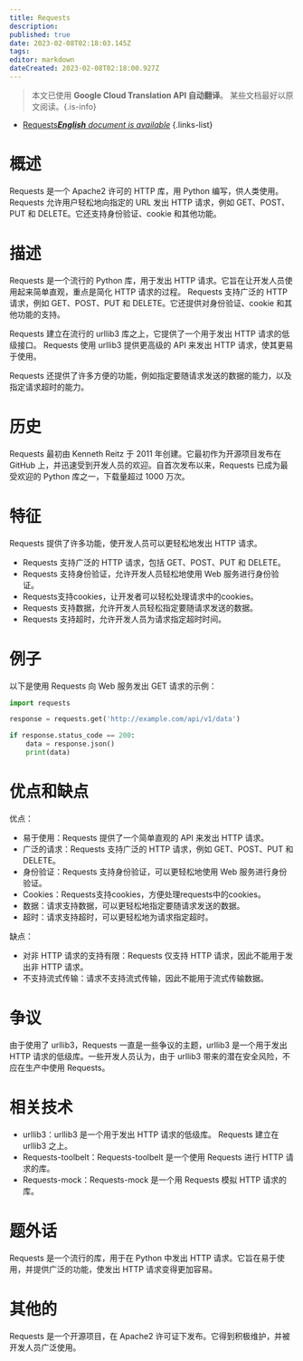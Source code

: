 ```yaml
---
title: Requests
description: 
published: true
date: 2023-02-08T02:18:03.145Z
tags: 
editor: markdown
dateCreated: 2023-02-08T02:18:00.927Z
---
```


> 本文已使用 **Google Cloud Translation API 自动翻译**。
某些文档最好以原文阅读。{.is-info}



- [Requests***English** document is available*](/en/Knowledge-base/Dictionary/requests)
{.links-list}


# 概述

Requests 是一个 Apache2 许可的 HTTP 库，用 Python 编写，供人类使用。 Requests 允许用户轻松地向指定的 URL 发出 HTTP 请求，例如 GET、POST、PUT 和 DELETE。它还支持身份验证、cookie 和其他功能。

# 描述

Requests 是一个流行的 Python 库，用于发出 HTTP 请求。它旨在让开发人员使用起来简单直观，重点是简化 HTTP 请求的过程。 Requests 支持广泛的 HTTP 请求，例如 GET、POST、PUT 和 DELETE。它还提供对身份验证、cookie 和其他功能的支持。

Requests 建立在流行的 urllib3 库之上，它提供了一个用于发出 HTTP 请求的低级接口。 Requests 使用 urllib3 提供更高级的 API 来发出 HTTP 请求，使其更易于使用。

Requests 还提供了许多方便的功能，例如指定要随请求发送的数据的能力，以及指定请求超时的能力。

# 历史

Requests 最初由 Kenneth Reitz 于 2011 年创建。它最初作为开源项目发布在 GitHub 上，并迅速受到开发人员的欢迎。自首次发布以来，Requests 已成为最受欢迎的 Python 库之一，下载量超过 1000 万次。

# 特征

Requests 提供了许多功能，使开发人员可以更轻松地发出 HTTP 请求。

- Requests 支持广泛的 HTTP 请求，包括 GET、POST、PUT 和 DELETE。
- Requests 支持身份验证，允许开发人员轻松地使用 Web 服务进行身份验证。
- Requests支持cookies，让开发者可以轻松处理请求中的cookies。
- Requests 支持数据，允许开发人员轻松指定要随请求发送的数据。
- Requests 支持超时，允许开发人员为请求指定超时时间。

# 例子

以下是使用 Requests 向 Web 服务发出 GET 请求的示例：

```python
import requests

response = requests.get('http://example.com/api/v1/data')

if response.status_code == 200:
    data = response.json()
    print(data)
```

# 优点和缺点

优点：

- 易于使用：Requests 提供了一个简单直观的 API 来发出 HTTP 请求。
- 广泛的请求：Requests 支持广泛的 HTTP 请求，例如 GET、POST、PUT 和 DELETE。
- 身份验证：Requests 支持身份验证，可以更轻松地使用 Web 服务进行身份验证。
- Cookies：Requests支持cookies，方便处理requests中的cookies。
- 数据：请求支持数据，可以更轻松地指定要随请求发送的数据。
- 超时：请求支持超时，可以更轻松地为请求指定超时。

缺点：

- 对非 HTTP 请求的支持有限：Requests 仅支持 HTTP 请求，因此不能用于发出非 HTTP 请求。
- 不支持流式传输：请求不支持流式传输，因此不能用于流式传输数据。

# 争议

由于使用了 urllib3，Requests 一直是一些争议的主题，urllib3 是一个用于发出 HTTP 请求的低级库。一些开发人员认为，由于 urllib3 带来的潜在安全风险，不应在生产中使用 Requests。

# 相关技术

- urllib3：urllib3 是一个用于发出 HTTP 请求的低级库。 Requests 建立在 urllib3 之上。
- Requests-toolbelt：Requests-toolbelt 是一个使用 Requests 进行 HTTP 请求的库。
- Requests-mock：Requests-mock 是一个用 Requests 模拟 HTTP 请求的库。

# 题外话

Requests 是一个流行的库，用于在 Python 中发出 HTTP 请求。它旨在易于使用，并提供广泛的功能，使发出 HTTP 请求变得更加容易。

# 其他的

Requests 是一个开源项目，在 Apache2 许可证下发布。它得到积极维护，并被开发人员广泛使用。